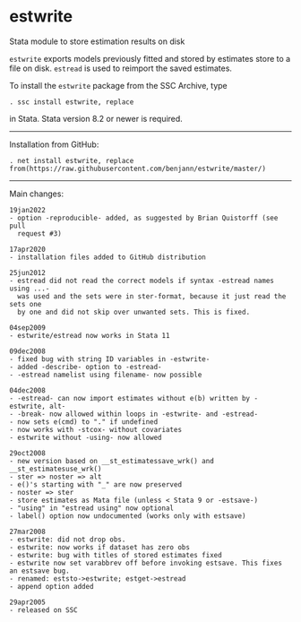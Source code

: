 # estwrite
Stata module to store estimation results on disk

`estwrite` exports models previously fitted and stored by estimates store to a
file on disk. `estread` is used to reimport the saved estimates.

To install the `estwrite` package from the SSC Archive, type

    . ssc install estwrite, replace

in Stata. Stata version 8.2 or newer is required.

---

Installation from GitHub:

    . net install estwrite, replace from(https://raw.githubusercontent.com/benjann/estwrite/master/)

---

Main changes:

    19jan2022
    - option -reproducible- added, as suggested by Brian Quistorff (see pull
      request #3)

    17apr2020
    - installation files added to GitHub distribution

    25jun2012
    - estread did not read the correct models if syntax -estread names using ...-
      was used and the sets were in ster-format, because it just read the sets one
      by one and did not skip over unwanted sets. This is fixed.

    04sep2009
    - estwrite/estread now works in Stata 11

    09dec2008
    - fixed bug with string ID variables in -estwrite-
    - added -describe- option to -estread-
    - -estread namelist using filename- now possible

    04dec2008
    - -estread- can now import estimates without e(b) written by -estwrite, alt-
    - -break- now allowed within loops in -estwrite- and -estread-
    - now sets e(cmd) to "." if undefined
    - now works with -stcox- without covariates
    - estwrite without -using- now allowed

    29oct2008
    - new version based on __st_estimatessave_wrk() and __st_estimatesuse_wrk()
    - ster => noster => alt
    - e()'s starting with "_" are now preserved
    - noster => ster
    - store estimates as Mata file (unless < Stata 9 or -estsave-)
    - "using" in "estread using" now optional
    - label() option now undocumented (works only with estsave)

    27mar2008
    - estwrite: did not drop obs.
    - estwrite: now works if dataset has zero obs
    - estwrite: bug with titles of stored estimates fixed
    - estwrite now set varabbrev off before invoking estsave. This fixes an estsave bug.
    - renamed: eststo->estwrite; estget->estread
    - append option added

    29apr2005
    - released on SSC
